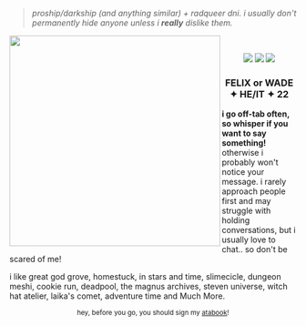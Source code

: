 > <i>proship/darkship (and anything similar) + radqueer dni. i usually don't permanently hide anyone unless i <b>really</b> dislike them.</i>
<img src="https://file.garden/Z3y8p4kSxSo_bbsX/Ok%20maybe.png" align="left" style="width: 370px;">
<br>
<p align="center">
<img src="https://64.media.tumblr.com/293e73d2691c6639ca5445b6d4c7f08a/8c49db604b0f3002-bb/s100x200/23dd62ea4afc62e3a47b5017e8416c721d1b40e3.png"> <img src="https://file.garden/Z3y8p4kSxSo_bbsX/silly%20online.png">
<img src="https://file.garden/Z3y8p4kSxSo_bbsX/not%20immune.png"</p>
<h3 align="center">FELIX or WADE ✦ HE/IT ✦ 22</h3>
  
<p><b>i go off-tab often, so whisper if you want to say something!</b> otherwise i probably won't notice your message. i rarely approach people first and may struggle with holding conversations, but i usually love to chat.. 
so don't be scared of me!</p>

<p>i like great god grove, homestuck, in stars and time, slimecicle, dungeon meshi, cookie run, deadpool, the magnus archives, steven universe, witch hat atelier, laika's comet, adventure time and Much More.</p>

<p align="center"><sub>hey, before you go, you should sign my <a href="https://inspekta.atabook.org/">atabook</a>!</sub></p>
